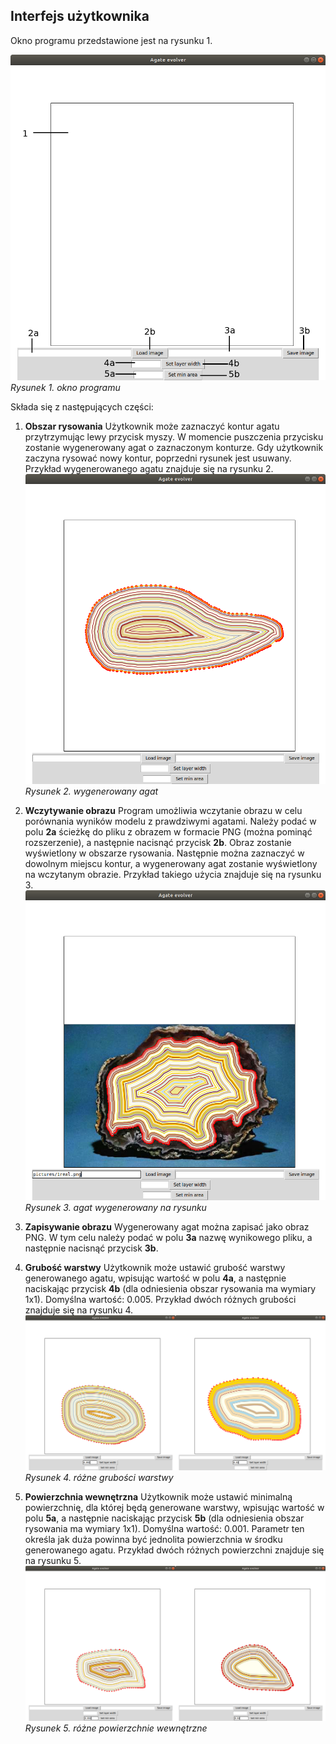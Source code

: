 ## Interfejs użytkownika
Okno programu przedstawione jest na rysunku 1.

![Rysunek 1. okno programu](obrazy/okno_programu.png)
*Rysunek 1. okno programu*

Składa się z następujących części:

1. **Obszar rysowania**
Użytkownik może zaznaczyć kontur agatu przytrzymując lewy przycisk myszy. W momencie puszczenia przycisku zostanie wygenerowany agat o zaznaczonym konturze. Gdy użytkownik zaczyna rysować nowy kontur, poprzedni rysunek jest usuwany. Przykład wygenerowanego agatu znajduje się na rysunku 2.
![Rysunek 2. wygenerowany agat](obrazy/wygenerowany_agat.png)
*Rysunek 2. wygenerowany agat*

2. **Wczytywanie obrazu**
Program umożliwia wczytanie obrazu w celu porównania wyników modelu z prawdziwymi agatami. Należy podać w polu **2a** ścieżkę do pliku z obrazem w formacie PNG (można pominąć rozszerzenie), a następnie nacisnąć przycisk **2b**. Obraz zostanie wyświetlony w obszarze rysowania. Następnie można zaznaczyć w dowolnym miejscu kontur, a wygenerowany agat zostanie wyświetlony na wczytanym obrazie. Przykład takiego użycia znajduje się na rysunku 3.
![Rysunek 3. agat wygenerowany na rysunku](obrazy/agat_wygenerowany_na_rysunku.png)
*Rysunek 3. agat wygenerowany na rysunku*

3. **Zapisywanie obrazu**
Wygenerowany agat można zapisać jako obraz PNG. W tym celu należy podać w polu **3a** nazwę wynikowego pliku, a następnie nacisnąć przycisk **3b**.

4. **Grubość warstwy**
Użytkownik może ustawić grubość warstwy generowanego agatu, wpisując wartość w polu **4a**, a następnie naciskając przycisk **4b** (dla odniesienia obszar rysowania ma wymiary 1x1). Domyślna wartość: 0.005. Przykład dwóch różnych grubości znajduje się na rysunku 4.
![Rysunek 4. różne grubości warstwy](obrazy/rozne_grubosci_warstwy.png)
*Rysunek 4. różne grubości warstwy*

5. **Powierzchnia wewnętrzna**
Użytkownik może ustawić minimalną powierzchnię, dla której będą generowane warstwy, wpisując wartość w polu **5a**, a następnie naciskając przycisk **5b** (dla odniesienia obszar rysowania ma wymiary 1x1). Domyślna wartość: 0.001. Parametr ten określa jak duża powinna być jednolita powierzchnia w środku generowanego agatu. Przykład dwóch różnych powierzchni znajduje się na rysunku 5.
![Rysunek 5. różne powierzchnie wewnętrzne](obrazy/rozne_powierzchnie_wewnetrzne.png)
*Rysunek 5. różne powierzchnie wewnętrzne*


